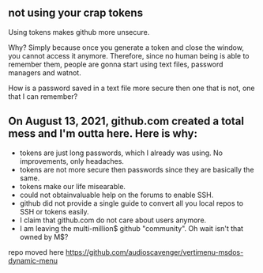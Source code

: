 ## not using your crap tokens
Using tokens makes github more unsecure.

Why? Simply because once you generate a token and close the window, you cannot access it anymore. Therefore, since no human being is able to remember them, people are gonna start using text files, password managers and watnot.

How is a password saved in a text file more secure then one that is not, one that I can remember?

## On August 13, 2021, github.com created a total mess and I'm outta here. Here is why:
- tokens are just long passwords, which I already was using. No improvements, only headaches.
- tokens are not more secure then passwords since they are basically the same.
- tokens make our life misearable.
- could not obtainvaluable help on the forums to enable SSH.
- github did not provide a single guide to convert all you local repos to SSH or tokens easily.
- I claim that github.com do not care about users anymore.
- I am leaving the multi-million$ github "community". Oh wait isn't that owned by M$?

repo moved here https://github.com/audioscavenger/vertimenu-msdos-dynamic-menu

